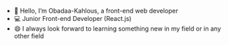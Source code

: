 - 👋 Hello, I’m Obadaa-Kahlous, a front-end web developer 
- 💻 Junior Front-end Developer (React.js) 
- 😄 I always look forward to learning something new in my field or in any other field

<!---
Obadaa-Kahlous/Obadaa-Kahlous is a ✨ special ✨ repository because its `README.md` (this file) appears on your GitHub profile.
You can click the Preview link to take a look at your changes.
--->
